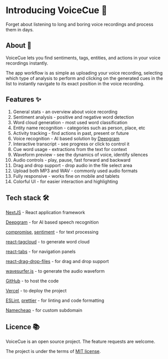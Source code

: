 # Introducing VoiceCue 📣

Forget about listening to long and boring voice recordings and process them in days.

## About 👀

VoiceCue lets you find sentiments, tags, entities, and actions in your voice recordings instantly.

The app workflow is as simple as uploading your voice recording, selecting which type of analysis to perform and clicking on the generated cues in the list to instantly navigate to its exact position in the voice recording.

## Features ✨

1. General stats - an overview about voice recording
2. Sentiment analysis - positive and negative word detection
3. Word cloud generation - most used word classification
4. Entity name recognition - categories such as person, place, etc
5. Activity tracking - find actions in past, present or future
6. Voice recognition - AI based solution by [Deepgram](https://deepgram.com)
7. Interactive transcript - see progress or click to control it
8. Cue word usage - extractions from the text for context
9. Waveform preview - see the dynamics of voice, identify silences
10. Audio controls - play, pause, fast forward and backward
11. Drag and drop support - drop audio in the file select area
12. Upload both MP3 and WAV - commonly used audio formats
13. Fully responsive - works fine on mobile and tablets
14. Colorful UI - for easier interaction and highlighting

## Tech stack 🛠️

[NextJS](https://nextjs.org) - React application framework

[Deepgram](https://deepgram.com) - for AI based speech recognition

[compromise](https://www.npmjs.com/package/compromise), [sentiment](https://www.npmjs.com/package/sentiment) - for text processing

[react-tagcloud](https://www.npmjs.com/package/react-tagcloud) - to generate word cloud

[react-tabs](https://www.npmjs.com/package/react-tabs) - for navigation panels

[react-drag-drop-files](https://www.npmjs.com/package/react-drag-drop-files) - for drag and drop support

[wavesurfer.js](https://www.npmjs.com/package/wavesurfer.js) - to generate the audio waveform

[GitHub](https://github.com) - to host the code

[Vercel](https://vercel.com) - to deploy the project

[ESLint](https://eslint.org/), [prettier](https://prettier.io/) - for linting and code formatting

[Namecheap](https://namecheap.com) - for custom subdomain

## Licence 📚

VoiceCue is an open source project. The feature requests are welcome.

The project is under the terms of [MIT license](https://choosealicense.com/licenses/mit/).
